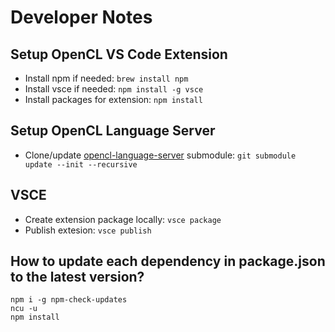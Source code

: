 # Developer Notes

## Setup OpenCL VS Code Extension

* Install npm if needed: `brew install npm`
* Install vsce if needed: `npm install -g vsce`
* Install packages for extension: `npm install`

## Setup OpenCL Language Server

* Clone/update [opencl-language-server](https://github.com/Galarius/opencl-language-server) submodule: `git submodule update --init --recursive`

## VSCE 

* Create extension package locally: `vsce package`
* Publish extesion: `vsce publish`

## How to update each dependency in package.json to the latest version?

```
npm i -g npm-check-updates
ncu -u
npm install
```
